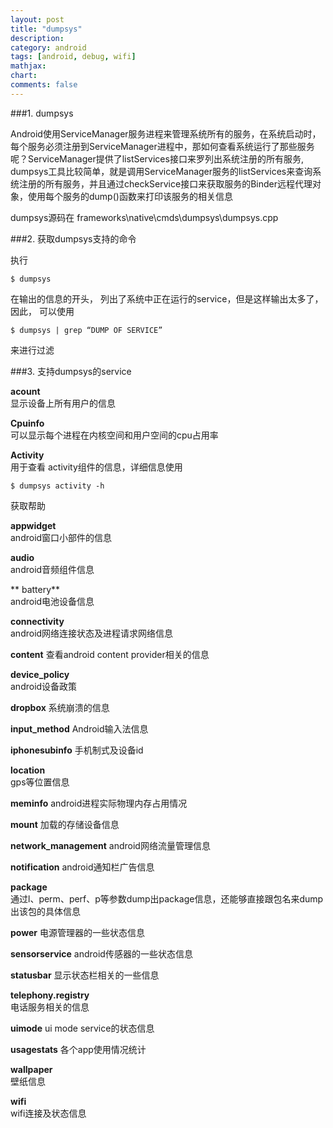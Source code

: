 ```yaml
---
layout: post
title: "dumpsys"
description:
category: android
tags: [android, debug, wifi]
mathjax: 
chart:
comments: false
---
```


###1. dumpsys  
  
Android使用ServiceManager服务进程来管理系统所有的服务，在系统启动时，每个服务必须注册到ServiceManager进程中，那如何查看系统运行了那些服务呢？ServiceManager提供了listServices接口来罗列出系统注册的所有服务, dumpsys工具比较简单，就是调用ServiceManager服务的listServices来查询系统注册的所有服务，并且通过checkService接口来获取服务的Binder远程代理对象，使用每个服务的dump()函数来打印该服务的相关信息  
  
dumpsys源码在 frameworks\native\cmds\dumpsys\dumpsys.cpp  
  
###2. 获取dumpsys支持的命令  
  
执行
	
	$ dumpsys
    
在输出的信息的开头， 列出了系统中正在运行的service，但是这样输出太多了， 因此， 可以使用  
  
	$ dumpsys | grep “DUMP OF SERVICE”  
    
来进行过滤  
  
###3. 支持dumpsys的service   
  
**acount**  
显示设备上所有用户的信息  
  
**Cpuinfo**  
可以显示每个进程在内核空间和用户空间的cpu占用率  
  
**Activity**  
用于查看 activity组件的信息，详细信息使用  
  
	$ dumpsys activity -h
    
获取帮助  
  
**appwidget**  
android窗口小部件的信息  
  
**audio**  
android音频组件信息  
  
** battery**  
android电池设备信息  
  
**connectivity**  
android网络连接状态及进程请求网络信息  
  
**content**
查看android content provider相关的信息  
  
**device_policy**  
android设备政策  
  
**dropbox**
系统崩溃的信息  
  
**input_method**
Android输入法信息  
  
**iphonesubinfo**
手机制式及设备id  
  
**location**  
gps等位置信息  
  
**meminfo**
android进程实际物理内存占用情况  
  
**mount**
加载的存储设备信息  
  
**network_management**
android网络流量管理信息  
  
**notification**
android通知栏广告信息  
  
**package**  
通过l、perm、perf、p等参数dump出package信息，还能够直接跟包名来dump出该包的具体信息
  
**power**
电源管理器的一些状态信息
  
**sensorservice**
android传感器的一些状态信息  
  
**statusbar**
显示状态栏相关的一些信息  
  
**telephony.registry**  
电话服务相关的信息  
  
**uimode**
ui mode service的状态信息  
  
**usagestats**
各个app使用情况统计  
  
**wallpaper**  
壁纸信息  
  
**wifi**  
wifi连接及状态信息
